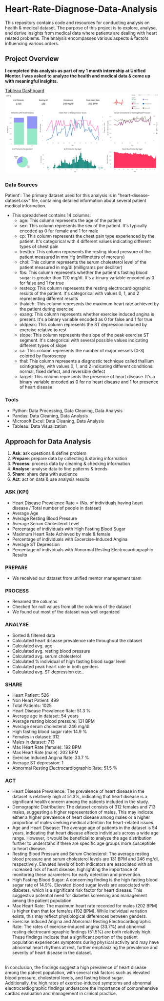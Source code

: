 # Heart-Rate-Diagnose-Data-Analysis
This repository contains code and resources for conducting analysis on health & medical dataset. The purpose of this project is to explore, analyse, and derive insights from medical data where patients are dealing with heart related problems. The analysis encompasses various aspects &amp; factors influencing various orders.

## Project Overview

**I completed this analysis as part of my 1 month internship at Unified Mentor. I was asked to analyze the health and medical data &amp; come up with meaningful insights.**

[Tableau Dashboard]((https://public.tableau.com/views/HeartRateDiagnosticDataAnalysis/Dashboard?:language=en-US&:sid=&:redirect=auth&:display_count=n&:origin=viz_share_link))
![Dashboard](https://github.com/krithiksharan13/Unified_Mentor_Heart_Rate_Analysis/blob/main/plots/heart-rate-diagnose-data-analysis-dashboard.png)

###  Data Sources

Patient': The primary dataset used for this analysis is in "heart-disease-dataset.csv" file, containing detailed information about several patient medical information.

  - This spreadsheet contains 14 columns:
    - age: This column represents the age of the patient <br/>
    - sex: This column represents the sex of the patient. It's typically encoded as 0 for female and 1 for male <br/>
    - cp: This column represents the chest pain type experienced by the patient. It's categorical with 4 different values indicating different types of chest pain <br/>
    - trestbp: This column represents the resting blood pressure of the patient measured in mm Hg (millimeters of mercury) <br/>
    - chol: This column represents the serum cholesterol level of the patient measured in mg/dl (milligrams per deciliter) <br/>
    - fbs: This column represents whether the patient's fasting blood sugar is greater than 120 mg/dl. It's a binary variable encoded as 0 for false and 1 for true <br/>
    - restecg: This column represents the resting electrocardiographic results of the patient. It's categorical with values 0, 1, and 2 representing different results <br/>
    - thalach: This column represents the maximum heart rate achieved by the patient during exercise <br/>
    - exang: This column represents whether exercise induced angina is present. It's a binary variable encoded as 0 for false and 1 for true <br/>
    - oldpeak: This column represents the ST depression induced by exercise relative to rest <br/>
    - slope: This column represents the slope of the peak exercise ST segment. It's categorical with several possible values indicating different types of slope <br/>
    - ca: This column represents the number of major vessels (0-3) colored by fluoroscopy <br/>
    - thal: This column represents a diagnostic technique called thallium scintigraphy, with values 0, 1, and 2 indicating different conditions: normal, fixed defect, and reversible defect <br/>
    - target: This column represents the presence of heart disease. It's a binary variable encoded as 0 for no heart disease and 1 for presence of heart disease <br/>

### Tools

- Python: Data Processing, Data Cleaning, Data Analysis
- Pandas: Data Cleaning, Data Analysis
- Microsoft Excel: Data Cleaning, Data Analysis
- Tableau: Data Visualization

## Approach for Data Analysis
1. **Ask**: ask questions & define problem
2. **Prepare**: prepare data by collecting & storing information
3. **Process**: process data by cleaning & checking information
4. **Analyse**: analyse data to find patterns & trends
5. **Share**: share data with audience
6. **Act**: act on data & use analysis results

### ASK (KPI)
- Heart Disease Prevalence Rate = (No. of individuals having heart disease / Total number of people in dataset)
- Average Age
- Average Resting Blood Pressure
- Average Serum Cholesterol Level
- Percentage of individuals with High Fasting Blood Sugar
- Maximum Heart Rate Achieved by male & female
- Percentage of individuals with Excercise-Induced Angina
- Average ST Depression
- Percentage of individuals with Abnormal Resting Electrocardiographic Results

### PREPARE
- We received our dataset from unified mentor management team

### PROCESS
- Renamed the columns
- Checked for null values from all the columns of the dataset
- We found out most of the dataset was well organized

### ANALYSE
- Sorted & filtered data
- Calculated heart disease prevalence rate throughout the dataset
- Calculated avg. age
- Calculated avg. resting blood pressure
- Calculated avg. serum cholesterol
- Calculated % individual of high fasting blood sugar level
- Calculated peak heart rate in both genders
- Calculated avg. ST depression etc..

  
### SHARE
- Heart Patient: 526
- Non Heart Patient: 499
- Total Patients: 1025
- Heart Disease Prevalence Rate: 51.3 %
- Average age in dataset: 54 years
- Average resting blood pressure: 131 BPM
- Average serum cholesterol: 246 mg/dl
- High fasting blood sugar rate: 14.9 %
- Females in dataset: 312
- Males in dataset: 713
- Max Heart Rate (female): 192 BPM
- Max Heart Rate (male): 202 BPM
- Exercise Induced Angina Rate: 33.7 %
- Average ST depression: 1
- Abnormal Resting Electrocardiographic Rate: 51.5 %

### ACT
- Heart Disease Prevalence: The prevalence of heart disease in the dataset is relatively high at 51.3%, indicating that heart disease is a significant health concern among the patients included in the study.
- Demographic Distribution: The dataset consists of 312 females and 713 males, suggesting a higher representation of males. This may indicate either a higher prevalence of heart disease among males or a higher proportion of males seeking medical attention for heart-related issues.
- Age and Heart Disease: The average age of patients in the dataset is 54 years, indicating that heart disease affects individuals across a wide age range. However, it would be beneficial to analyze the age distribution further to understand if there are specific age groups more susceptible to heart disease.
- Resting Blood Pressure and Serum Cholesterol: The average resting blood pressure and serum cholesterol levels are 131 BPM and 246 mg/dl, respectively. Elevated levels of both indicators are associated with an increased risk of heart disease, highlighting the importance of monitoring these parameters for early detection and prevention.
- High Fasting Blood Sugar: A concerning finding is the high fasting blood sugar rate of 14.9%. Elevated blood sugar levels are associated with diabetes, which is a significant risk factor for heart disease. This suggests a potential need for diabetes screening and management among the patient population.
- Max Heart Rate: The maximum heart rate recorded for males (202 BPM) is higher than that for females (192 BPM). While individual variation exists, this may reflect physiological differences between genders.
- Exercise Induced Angina and Abnormal Resting Electrocardiographic Rate: The rates of exercise-induced angina (33.7%) and abnormal resting electrocardiographic findings (51.5%) are both relatively high. These findings indicate that a significant portion of the patient population experiences symptoms during physical activity and may have abnormal heart rhythms at rest, further emphasizing the prevalence and severity of heart disease in the dataset. <br><br>

In conclusion, the findings suggest a high prevalence of heart disease among the patient population, with several risk factors such as elevated blood pressure, cholesterol levels, and fasting blood sugar.<br>
Additionally, the high rates of exercise-induced symptoms and abnormal electrocardiographic findings underscore the importance of comprehensive cardiac evaluation and management in clinical practice.
